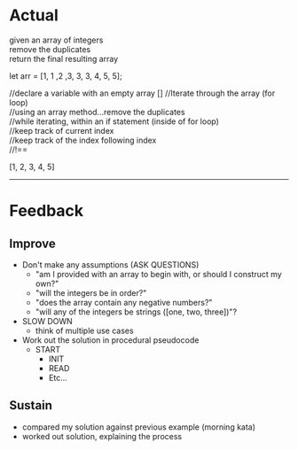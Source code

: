 # **Actual**
given an array of integers  
remove the duplicates  
return the final resulting array  

let arr = [1, 1 ,2 ,3, 3, 3, 4, 5, 5];   


//declare a variable with an empty array [] 
//Iterate through the array (for loop)  
//using an array method...remove the duplicates  
//while iterating, within an if statement (inside of for loop)  
    //keep track of current index  
    //keep track of the index following index  
    //!==  

[1, 2, 3, 4, 5]   

-----------------------------------------------------------------------

# **Feedback**

## Improve
- Don't make any assumptions (ASK QUESTIONS)
    - "am I provided with an array to begin with, or should I construct my own?"
    - "will the integers be in order?"
    - "does the array contain any negative numbers?"
    - "will any of the integers be strings ([one, two, three])"?
- SLOW DOWN
    - think of multiple use cases
- Work out the solution in procedural pseudocode
    - START
        - INIT
        - READ
        - Etc...


## Sustain
- compared my solution against previous example (morning kata)
- worked out solution, explaining the process





